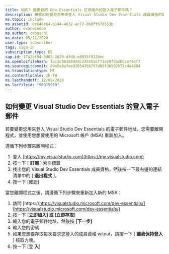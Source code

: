 ```yaml
---
title: 如何? 變更我的 Dev Essentials 訂用帳戶的登入電子郵件嗎？
description: 瞭解如何變更您用來登入 Visual Studio Dev Essentials 成員資格的電子郵件地址
ms.topic: include
ms.assetid: 0c648e64-b144-4632-ac72-0b8ff670553b
author: evanwindom
ms.author: cabuschl
ms.date: 05/11/2020
user.type: subscriber
tags: sign-in
subscription.type: DE
sap.id: 17a2bf94-0d03-2629-dfd8-e8935f9126ec
ms.openlocfilehash: 1a12c0616892dc235552ef71e29f8b2bbce744f7
ms.sourcegitcommit: 60e5a8a7ee91854356797d05f3b502572c4a4884
ms.translationtype: MT
ms.contentlocale: zh-TW
ms.lasthandoff: 12/09/2020
ms.locfileid: "96915919"
---
```

## <a name="how-to-change-your-sign-in-email-for-visual-studio-dev-essentials"></a>如何變更 Visual Studio Dev Essentials 的登入電子郵件

若要變更您用來登入 Visual Studio Dev Essentials 的電子郵件地址，您需要離開程式，並使用您想要使用的 Microsoft 帳戶 (MSA) 重新加入。 

遵循下列步驟來離開程式：
1. 登入 [https://my.visualstudio.com](https://my.visualstudio.com)
0. 按一下 [ **訂閱** ] 索引標籤
0. 找出您的 Visual Studio Dev Essentials 成員資格，然後按一下最右邊的連結清單中的 [ **退出程式** ]。
0. 按一下 [確認] 

當您離開程式之後，請遵循下列步驟來重新加入新的 MSA：
1. 訪問 [https://https://visualstudio.microsoft.com/dev-essentials/](https://visualstudio.microsoft.com/dev-essentials/)
0. 按一下 [**立即加入] 或 [立即存取**]
0. 輸入您的電子郵件地址，然後按 **[下一步]**
0. 輸入您的密碼
0. 如果您想要存取每次要求您登入的成員資格 witout，請按一下 [ **讓我保持登入** ] 核取方塊。 
0. 按一下 [登 **入**]
